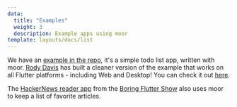 ```yaml
---
data:
  title: "Examples"
  weight: 3
  description: Example apps using moor
template: layouts/docs/list
---
```



We have an [example in the repo](https://github.com/simolus3/moor/tree/master/moor_flutter/example), it's a simple todo list app,
written with moor. [Rody Davis](https://github.com/rodydavis) has built a cleaner version of the example that works on all
Flutter platforms - including Web and Desktop! You can check it out [here](https://github.com/rodydavis/moor_shared).

The [HackerNews reader app](https://github.com/filiph/hn_app) from the [Boring Flutter Show](https://www.youtube.com/playlist?list=PLjxrf2q8roU3ahJVrSgAnPjzkpGmL9Czl) also uses moor to keep a list of favorite articles.
